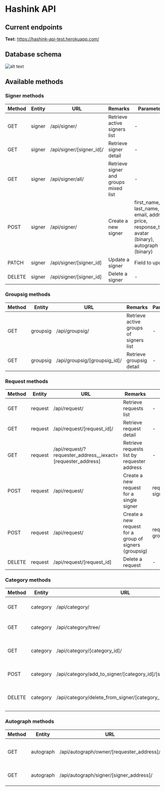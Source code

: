 # Hashink API

## Current endpoints

**Test:** https://hashink-api-test.herokuapp.com/


## Database schema

![alt text](https://github.com/HashInk/api/blob/develop/static/db_schema.jpeg?raw=true)


## Available methods

### Signer methods

Method | Entity | URL | Remarks | Parameters
------ | ------ | --- | ------- | ----------
GET | signer | /api/signer/ | Retrieve active signers list | -
GET | signer | /api/signer/[signer_id]/ | Retrieve signer detail | -
GET | signer | /api/signer/all/ | Retrieve signer and groups mixed list | -
POST | signer | /api/signer/ | Create a new signer | first_name, last_name, email, address, price, response_time, avatar (binary), autograph (binary)
PATCH | signer | /api/signer/[signer_id] | Update a signer | Field to update
DELETE | signer | /api/signer/[signer_id] | Delete a signer | -

### Groupsig methods

Method | Entity | URL | Remarks | Parameters
------ | ------ | --- | ------- | ----------
GET | groupsig | /api/groupsig/ | Retrieve active groups of signers list | -
GET | groupsig | /api/groupsig/[groupsig_id]/ | Retrieve groupsig detail | -

### Request methods

Method | Entity | URL | Remarks | Parameters
------ | ------ | --- | ------- | ----------
GET | request | /api/request/ | Retrieve requests list | -
GET | request | /api/request/[request_id]/ | Retrieve request detail | -
GET | request | /api/request/?requester_address__iexact=[requester_address] | Retrieve requests list by requester address | -
POST | request | /api/request/ | Create a new request for a single signer | requester_address, signer_id
POST | request | /api/request/ | Create a new request for a group of signers (groupsig) | requester_address, groupsig_id
DELETE | request | /api/request/[request_id] | Delete a request | -

### Category methods

Method | Entity | URL | Remarks | Parameters
------ | ------ | --- | ------- | ----------
GET | category | /api/category/ | Retrieve categories flat list | -
GET | category | /api/category/tree/ | Retrieve categories tree list | -
GET | category | /api/category/[category_id]/ | Retrieve category detail with signers | -
POST | category | /api/category/add_to_signer/[category_id]/[signer_id]/ | Add category to signer | -
DELETE | category | /api/category/delete_from_signer/[category_id]/[signer_id]/ | Remove category from signer | -

### Autograph methods

Method | Entity | URL | Remarks | Parameters
------ | ------ | --- | ------- | ----------
GET | autograph | /api/autograph/owner/[requester_address]/ | Retrieve autographs by requester | -
GET | autograph | /api/autograph/signer/[signer_address]/ | Retrieve autographs by signer | -



